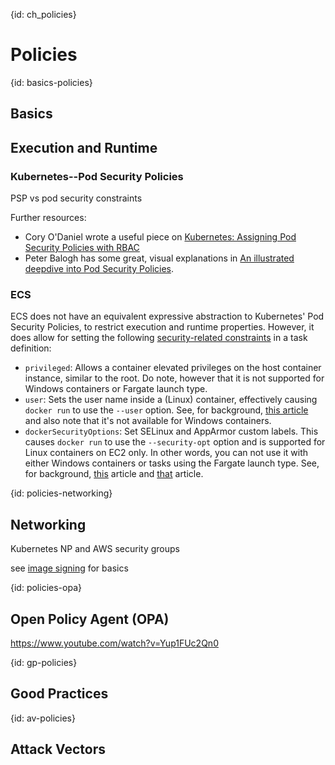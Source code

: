 {id: ch_policies}
# Policies

{id: basics-policies}
## Basics

## Execution and Runtime

### Kubernetes--Pod Security Policies

PSP vs pod security constraints

Further resources:

- Cory O'Daniel wrote a useful piece on [Kubernetes: Assigning Pod Security Policies with RBAC](https://medium.com/coryodaniel/kubernetes-assigning-pod-security-policies-with-rbac-2ad2e847c754)
- Peter Balogh has some great, visual explanations in [An illustrated deepdive into Pod Security Policies](https://banzaicloud.com/blog/pod-security-policy/).

### ECS

ECS does not have an equivalent expressive abstraction to Kubernetes' Pod Security Policies, to restrict execution and runtime properties. However, it does allow for setting the following [security-related constraints](https://docs.aws.amazon.com/AmazonECS/latest/developerguide/task_definition_parameters.html#container_definition_security) in a task definition:

- `privileged`: Allows a container elevated privileges on the host container instance, similar to the root. Do note, however that it is not supported for Windows containers or Fargate launch type.
- `user`: Sets the user name inside a (Linux) container, effectively causing `docker run` to use the `--user` option. See, for background, [this article](https://medium.com/lucjuggery/running-a-container-with-a-non-root-user-e35830d1f42a) and also note that it's not available for Windows containers.
- `dockerSecurityOptions`: Set SELinux and AppArmor custom labels. This causes `docker run` to use the `--security-opt` option and is supported for Linux containers on EC2 only. In other words, you can not use it with either Windows containers or tasks using the Fargate launch type. See, for background, [this](https://www.nearform.com/blog/securing-docker-containers-on-aws/) article and [that](https://www.oreilly.com/ideas/docker-security) article.


{id: policies-networking}
## Networking
 
Kubernetes NP and AWS security groups

see [image signing](#containers-signing) for basics

{id: policies-opa}
## Open Policy Agent (OPA)

https://www.youtube.com/watch?v=Yup1FUc2Qn0

{id: gp-policies}
## Good Practices

{id: av-policies}
## Attack Vectors



